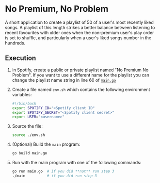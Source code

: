 # No Premium, No Problem

A short application to create a playlist of 50 of a user's most recently liked songs. A playlist of this length strikes a better balance between listening to recent favourites with older ones when the non-premium user's play order is set to shuffle, and particularly when a user's liked songs number in the hundreds.

## Execution

1. In Spotify, create a public or private playlist named "No Premium No Problem". If you want to use a different name for the playlist you can change the playlist name string in line 60 of [`main.go`](./main.go)

2. Create a file named `env.sh` which contains the following environment variables:

    ```bash
    #!/bin/bash
    export SPOTIFY_ID="<Spotify client ID"
    export SPOTIFY_SECRET="<Spotify client secret>"
    export USER="<username>"
    ```

3. Source the file:

    ```bash
    source ./env.sh
    ```

4. (Optional) Build the `main` program:

    ```bash
    go build main.go
    ```

5. Run with the main program with one of the following commands:

    ```bash
    go run main.go  # if you did **not** run step 3
    ./main          # if you did run step 3
    ```

